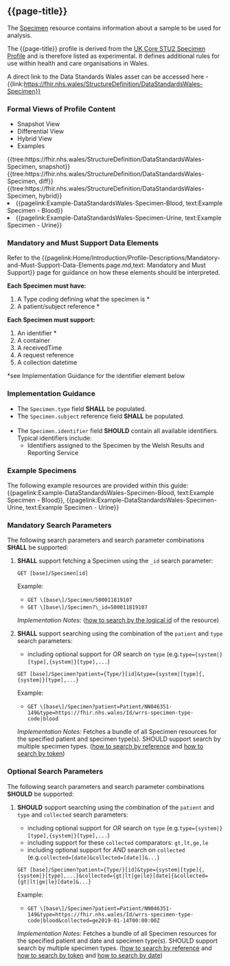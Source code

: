 <div class="warning"><span class="ExperiWarn"></span></div>

## {{page-title}}
The [Specimen](https://www.hl7.org/fhir/r4/Specimen.html) resource contains information about a sample to be used for analysis.

The {{page-title}} profile is derived from the [UK Core STU2 Specimen Profile](https://simplifier.net/guide/uk-core-implementation-guide-stu2/Home/ProfilesandExtensions/Profile-UKCore-Specimen?version=2.0.1) and is therefore listed as experimental. It defines additional rules for use within health and care organisations in Wales.

A direct link to the Data Standards Wales asset can be accessed here - {{link:https://fhir.nhs.wales/StructureDefinition/DataStandardsWales-Specimen}}

### Formal Views of Profile Content
<div class="tab-wrap">
  <ul class="tab-head">
    <li class="tablink tab-active" onclick="openCity(this,'tabsnap')" data-target="tabsnap">
      Snapshot View
    </li>
    <li class="tablink" onclick="openCity(this,'tabdiff')" data-target="tabdiff">
      Differential View
    </li>
    <li class="tablink" onclick="openCity(this,'tabhybrid')" data-target="tabhybrid">
      Hybrid View
    </li>
    <li class="tablink" onclick="openCity(this,'tabeg')" data-target="tabeg">
      Examples
    </li>    
  </ul>
  <div class="tab-main">
    <div id="tabsnap" class="tabcontent active">      
      {{tree:https://fhir.nhs.wales/StructureDefinition/DataStandardsWales-Specimen, snapshot}}
    </div>
    <div id="tabdiff" class="tabcontent">
      {{tree:https://fhir.nhs.wales/StructureDefinition/DataStandardsWales-Specimen, diff}}
  </div>
    <div id="tabhybrid" class="tabcontent">
      {{tree:https://fhir.nhs.wales/StructureDefinition/DataStandardsWales-Specimen, hybrid}}
  </div>
  <div id="tabeg" class="tabcontent">
    <list>
      <li>{{pagelink:Example-DataStandardsWales-Specimen-Blood, text:Example Specimen - Blood}}</li>
      <li>{{pagelink:Example-DataStandardsWales-Specimen-Urine, text:Example Specimen - Urine}}</li>
    </list>
  </div>    
</div>

### Mandatory and Must Support Data Elements
Refer to the {{pagelink:Home/Introduction/Profile-Descriptions/Mandatory-and-Must-Support-Data-Elements.page.md,text: Mandatory and Must Support}} page for guidance on how these elements should be interpreted.
 
**Each Specimen must have:**
1. A Type coding defining what the specimen is *
1. A patient/subject reference *

**Each Specimen must support:**
1. An identifier *
1. A container
1. A receivedTime
1. A request reference
1. A collection datetime

*see Implementation Guidance for the identifier element below

### Implementation Guidance
* The `Specimen.type` field **SHALL** be populated.
* The `Specimen.subject` reference field **SHALL** be populated.
<br><br>
* The `Specimen.identifier` field **SHOULD** contain all available identifiers. Typical identifiers include:
  * Identifiers assigned to the Specimen by the Welsh Results and Reporting Service

### Example Specimens
The following example resources are provided within this guide:
{{pagelink:Example-DataStandardsWales-Specimen-Blood, text:Example Specimen - Blood}}, 
{{pagelink:Example-DataStandardsWales-Specimen-Urine, text:Example Specimen - Urine}}

### Mandatory Search Parameters
The following search parameters and search parameter combinations **SHALL** be supported:
1. **SHALL** support fetching a Specimen using the `_id` search parameter:
    
    ```
    GET [base]/Specimen[id]
    ```
    
    Example:
    - `GET \[base\]/Specimen/500011819107`
    - `GET \[base\]/Specimen?\_id=500011819107`
    
    _Implementation Notes:_ ([how to search by the logical id](http://hl7.org/fhir/R4/references.html#logical) of the resource)

1. **SHALL** support searching using the combination of the `patient` and `type` search parameters:
    
    *   including optional support for _OR_ search on `type` (e.g.`type={system|}[type],{system|}[type],...`)
    
    ```
    GET [base]/Specimen?patient={Type/}[id]&type={system|[type]{,{system|}[type],...}
    ```
    
    Example:
    - `GET \[base\]/Specimen?patient=Patient/NN046351-149&type=https://fhir.nhs.wales/Id/wrrs-specimen-type-code|blood`
    
    _Implementation Notes:_ Fetches a bundle of all Specimen resources for the specified patient and specimen type(s). SHOULD support search by multiple specimen types. ([how to search by reference](http://hl7.org/fhir/R4/search.html#reference) and [how to search by token](http://hl7.org/fhir/R4/search.html#token))

### Optional Search Parameters
The following search parameters and search parameter combinations **SHOULD** be supported:
1. **SHOULD** support searching using the combination of the `patient` and `type` and `collected` search parameters:
    
    *   including optional support for _OR_ search on `type` (e.g.`type={system|}[type],{system|}[type],...`)
    *   including support for these `collected` comparators: `gt,lt,ge,le`
    *   including optional support for _AND_ search on `collected` (e.g.`collected=[date]&collected=[date]]&...`)
    
    ```
    GET [base]/Specimen?patient={Type/}[id]&type={system|[type]{,{system|}[type],...}&collected={gt|lt|ge|le}[date]{&collected={gt|lt|ge|le}[date]&...}
    ```
    
    Example:
    - `GET \[base\]/Specimen?patient=Patient/NN046351-149&type=https://fhir.nhs.wales/Id/wrrs-specimen-type-code|blood&collected=ge2019-01-14T00:00:00Z`
    
    _Implementation Notes:_ Fetches a bundle of all Specimen resources for the specified patient and date and specimen type(s). SHOULD support search by multiple specimen types. ([how to search by reference](http://hl7.org/fhir/R4/search.html#reference) and [how to search by token](http://hl7.org/fhir/R4/search.html#token) and [how to search by date](http://hl7.org/fhir/R4/search.html#date))